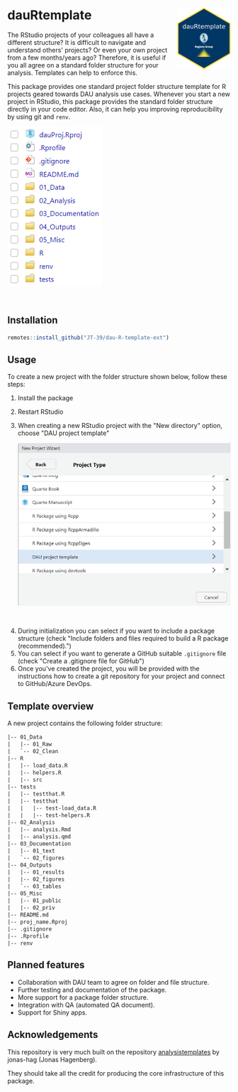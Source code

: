 # dauRtemplate <img src="man/figures/logo.png" align="right" height="139" alt="" />

The RStudio projects of your colleagues all have a different structure? It is
difficult to navigate and understand others' projects? Or even your own project
from a few months/years ago? Therefore, it is useful
if you all agree on a standard folder structure for your analysis. Templates can
help to enforce this. 

This package provides one standard project folder structure template for 
R projects geared towards DAU analysis use cases. Whenever you
start a new project in RStudio, this package provides the standard folder structure
directly in your code editor. Also, it can help you improving reproducibility by
using git and `renv`.

![(Folder structure of the template)](man/figures/overview_folder_structure.png)

<br>

## Installation

``` r
remotes::install_github("JT-39/dau-R-template-ext")
```

## Usage

To create a new project with the folder structure shown below, follow these steps:

1.  Install the package
2.  Restart RStudio
3.  When creating a new RStudio project with the "New directory" option, choose "DAU project template"

    ![(RStudio Project Wizard showing the "DAU project template" option)](man/figures/project_wizard_with_template.png)

<br>    

4.  During initialization you can select if you want to include a package structure 
(check "Include folders and files required to build a R package (recommended).")
5.  You can select if you want to generate a GitHub suitable `.gitignore` file (check "Create a .gitignore file for GitHub")
7.  Once you've created the project, you will be provided with the instructions how to create a git repository for your project and connect to GitHub/Azure DevOps.

## Template overview

A new project contains the following folder structure:

```
|-- 01_Data
|   |-- 01_Raw
|   `-- 02_Clean
|-- R
|   |-- load_data.R
|   |-- helpers.R
|   |-- src
|-- tests
|   |-- testthat.R
|   |-- testthat
|   |   |-- test-load_data.R
|   |   |-- test-helpers.R
|-- 02_Analysis
|   |-- analysis.Rmd
|   |-- analysis.qmd
|-- 03_Documentation
|   |-- 01_text
|   `-- 02_figures
|-- 04_Outputs
|   |-- 01_results              
|   |-- 02_figures              
|   `-- 03_tables    
|-- 05_Misc
|   |-- 01_public              
|   |-- 02_priv
|-- README.md
|-- proj_name.Rproj
|-- .gitignore
|-- .Rprofile
|-- renv                        
```

## Planned features

- Collaboration with DAU team to agree on folder and file structure.
- Further testing and documentation of the package.
- More support for a package folder structure.
- Integration with QA (automated QA document).
- Support for Shiny apps.


## Acknowledgements

This repository is very much built on the repository 
<a href="https://github.com/jonas-hag/analysistemplates" target="_blank">analysistemplates</a>
by jonas-hag (Jonas Hagenberg).

They should take all the credit for producing the core infrastructure of this
package.